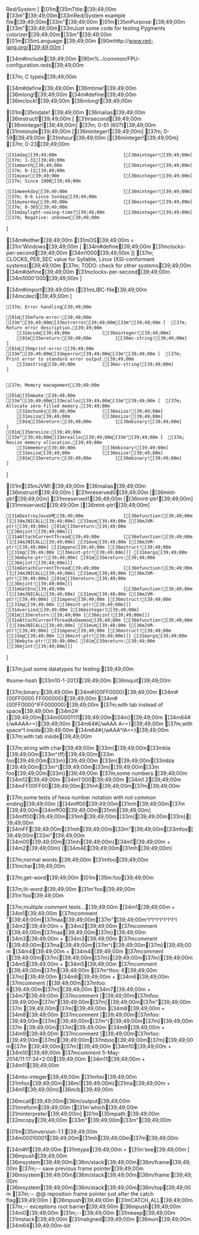 Red/System [
    [01m[35mTitle:[39;49;00m      [33m"[39;49;00m[33mRed/System example file[39;49;00m[33m"[39;49;00m
    [01m[35mPurpose:[39;49;00m    [33m"[39;49;00m[33mJust some code for testing Pygments colorizer[39;49;00m[33m"[39;49;00m
    [01m[35mLanguage:[39;49;00m   [90mhttp://www.red-lang.org/[39;49;00m
]

[34m#include[39;49;00m [90m%../common/FPU-configuration.reds[39;49;00m

[37m; C types[39;49;00m

[34m#define[39;49;00m [36mtime![39;49;00m                   [36mlong![39;49;00m
[34m#define[39;49;00m [36mclock![39;49;00m                  [36mlong![39;49;00m

[01m[35mdate!:[39;49;00m [36malias[39;49;00m [36mstruct![39;49;00m [
    [31msecond[39;49;00m                      [[36minteger![39;49;00m]  [37m; 0-61 (60?)[39;49;00m
    [31mminute[39;49;00m                      [[36minteger![39;49;00m]  [37m; 0-59[39;49;00m
    [31mhour[39;49;00m                        [[36minteger![39;49;00m]  [37m; 0-23[39;49;00m

    [31mday[39;49;00m                         [[36minteger![39;49;00m]  [37m; 1-31[39;49;00m
    [31mmonth[39;49;00m                       [[36minteger![39;49;00m]  [37m; 0-11[39;49;00m
    [31myear[39;49;00m                        [[36minteger![39;49;00m]  [37m; Since 1900[39;49;00m

    [31mweekday[39;49;00m                     [[36minteger![39;49;00m]  [37m; 0-6 since Sunday[39;49;00m
    [31myearday[39;49;00m                     [[36minteger![39;49;00m]  [37m; 0-365[39;49;00m
    [31mdaylight-saving-time?[39;49;00m       [[36minteger![39;49;00m]  [37m; Negative: unknown[39;49;00m
]

[34m#either[39;49;00m [31mOS[39;49;00m = [31m'Windows[39;49;00m [
    [34m#define[39;49;00m [31mclocks-per-second[39;49;00m   [34m1000[39;49;00m
][
    [37m; CLOCKS_PER_SEC value for Syllable, Linux (XSI-conformant systems)[39;49;00m
    [37m; TODO: check for other systems[39;49;00m
    [34m#define[39;49;00m [31mclocks-per-second[39;49;00m   [34m1000'000[39;49;00m
]

[34m#import[39;49;00m [[31mLIBC-file[39;49;00m [34mcdecl[39;49;00m [

    [37m; Error handling[39;49;00m

    [01m[35mform-error:[39;49;00m [33m"[39;49;00m[33mstrerror[39;49;00m[33m"[39;49;00m [  [37m; Return error description.[39;49;00m
        [31mcode[39;49;00m            [[36minteger![39;49;00m]
        [01m[35mreturn:[39;49;00m         [[36mc-string![39;49;00m]
    ]
    [01m[35mprint-error:[39;49;00m [33m"[39;49;00m[33mperror[39;49;00m[33m"[39;49;00m [  [37m; Print error to standard error output.[39;49;00m
        [31mstring[39;49;00m          [[36mc-string![39;49;00m]
    ]


    [37m; Memory management[39;49;00m

    [01m[35mmake:[39;49;00m [33m"[39;49;00m[33mcalloc[39;49;00m[33m"[39;49;00m [  [37m; Allocate zero-filled memory.[39;49;00m
        [31mchunks[39;49;00m          [[36msize![39;49;00m]
        [31msize[39;49;00m            [[36msize![39;49;00m]
        [01m[35mreturn:[39;49;00m         [[36mbinary![39;49;00m]
    ]
    [01m[35mresize:[39;49;00m [33m"[39;49;00m[33mrealloc[39;49;00m[33m"[39;49;00m [  [37m; Resize memory allocation.[39;49;00m
        [31mmemory[39;49;00m          [[36mbinary![39;49;00m]
        [31msize[39;49;00m            [[36msize![39;49;00m]
        [01m[35mreturn:[39;49;00m         [[36mbinary![39;49;00m]
    ]
 ]

 [01m[35mJVM!:[39;49;00m [36malias[39;49;00m [36mstruct![39;49;00m [
    [31mreserved0[39;49;00m                   [[36mint-ptr![39;49;00m]
    [31mreserved1[39;49;00m                   [[36mint-ptr![39;49;00m]
    [31mreserved2[39;49;00m                   [[36mint-ptr![39;49;00m]

    [31mDestroyJavaVM[39;49;00m               [[36mfunction![39;49;00m [[[34mJNICALL[39;49;00m] [31mvm[39;49;00m [[36mJVM-ptr![39;49;00m] [01m[35mreturn:[39;49;00m [[36mjint![39;49;00m]]]
    [31mAttachCurrentThread[39;49;00m         [[36mfunction![39;49;00m [[[34mJNICALL[39;49;00m] [31mvm[39;49;00m [[36mJVM-ptr![39;49;00m] [31mpenv[39;49;00m [[36mstruct![39;49;00m [[31mp[39;49;00m [[36mint-ptr![39;49;00m]]] [31margs[39;49;00m [[36mbyte-ptr![39;49;00m] [01m[35mreturn:[39;49;00m [[36mjint![39;49;00m]]]
    [31mDetachCurrentThread[39;49;00m         [[36mfunction![39;49;00m [[[34mJNICALL[39;49;00m] [31mvm[39;49;00m [[36mJVM-ptr![39;49;00m] [01m[35mreturn:[39;49;00m [[36mjint![39;49;00m]]]
    [31mGetEnv[39;49;00m                      [[36mfunction![39;49;00m [[[34mJNICALL[39;49;00m] [31mvm[39;49;00m [[36mJVM-ptr![39;49;00m] [31mpenv[39;49;00m [[36mstruct![39;49;00m [[31mp[39;49;00m [[36mint-ptr![39;49;00m]]] [31mversion[39;49;00m [[36minteger![39;49;00m] [01m[35mreturn:[39;49;00m [[36mjint![39;49;00m]]]
    [31mAttachCurrentThreadAsDaemon[39;49;00m [[36mfunction![39;49;00m [[[34mJNICALL[39;49;00m] [31mvm[39;49;00m [[36mJVM-ptr![39;49;00m] [31mpenv[39;49;00m [[36mstruct![39;49;00m [[31mp[39;49;00m [[36mint-ptr![39;49;00m]]] [31margs[39;49;00m [[36mbyte-ptr![39;49;00m] [01m[35mreturn:[39;49;00m [[36mjint![39;49;00m]]]
]

 [37m;just some datatypes for testing:[39;49;00m

 #some-hash
 [33m10-1-2013[39;49;00m
 [36mquit[39;49;00m

 [37m;binary:[39;49;00m
 [34m#{00FF0000}[39;49;00m
 [34m#{00FF0000 FF000000}[39;49;00m
 [34m#{00FF0000^IFF000000}[39;49;00m [37m;with tab instead of space[39;49;00m
 [34m2#{[39;49;00m[34m00001111[39;49;00m[34m}[39;49;00m
 [34m64#{/wAAAA==}[39;49;00m
 [34m64#{/wAAA A==}[39;49;00m [37m;with space^I inside[39;49;00m
 [34m64#{/wAAA^IA==}[39;49;00m [37m;with tab inside[39;49;00m


 [37m;string with char[39;49;00m
 [33m{[39;49;00m[33mbla [39;49;00m[33m^(ff)[39;49;00m[33m foo[39;49;00m[33m}[39;49;00m
 [33m{[39;49;00m[33mbla [39;49;00m[33m^([39;49;00m[33m([39;49;00m[33m foo[39;49;00m[33m}[39;49;00m
 [37m;some numbers:[39;49;00m
 [34m12[39;49;00m
 [34m1'000[39;49;00m
 [34m1.2[39;49;00m
 [34mFF00FF00[39;49;00m[31mh[39;49;00m[37m[39;49;00m

 [37m;some tests of hexa number notation with not common ending[39;49;00m
 [[34mff00[39;49;00m[31mh[39;49;00m[37m [39;49;00m[34mff00[39;49;00m[31mh[39;49;00m] [34mff00[39;49;00m[31mh[39;49;00m[33m{[39;49;00m[33m}[39;49;00m [34mFF[39;49;00m[31mh[39;49;00m[33m"[39;49;00m[33mfoo[39;49;00m[33m"[39;49;00m [34m00[39;49;00m[31mh[39;49;00m([34m1[39;49;00m + [34m2[39;49;00m) ([34mAE[39;49;00m[31mh[39;49;00m)

[37m;normal words:[39;49;00m
[31mfoo[39;49;00m [31mchar[39;49;00m

[37m;get-word[39;49;00m
[01m[35m:foo[39;49;00m

[37m;lit-word:[39;49;00m
[31m'foo[39;49;00m [31m'foo[39;49;00m

[37m;multiple comment tests...[39;49;00m
[34m1[39;49;00m + [34m1[39;49;00m
[37mcomment "[39;49;00m[37maa[39;49;00m[37m"[39;49;00m^I^I^I^I^I^I^I^I
[34m2[39;49;00m + [34m2[39;49;00m
[37mcomment {[39;49;00m[37maa[39;49;00m[37m}[39;49;00m
[34m3[39;49;00m + [34m3[39;49;00m
[37mcomment {[39;49;00m[37ma[39;49;00m[37m^{[39;49;00m[37m}[39;49;00m
[34m4[39;49;00m + [34m4[39;49;00m
[37mcomment {[39;49;00m[37m{[39;49;00m[37m}[39;49;00m[37m}[39;49;00m
[34m5[39;49;00m + [34m5[39;49;00m
[37mcomment {[39;49;00m[37m[39;49;00m
[37m^Ifoo: 6[39;49;00m
[37m}[39;49;00m
[34m6[39;49;00m + [34m6[39;49;00m
[37mcomment [[39;49;00m[37mfoo: 6[39;49;00m[37m][39;49;00m
[34m7[39;49;00m + [34m7[39;49;00m
[37mcomment [[39;49;00m[37mfoo: [39;49;00m[37m"[39;49;00m[37m[[39;49;00m[37m"[39;49;00m[37m [39;49;00m[37m][39;49;00m
[34m8[39;49;00m + [34m8[39;49;00m
[37mcomment [[39;49;00m[37mfoo: [39;49;00m[37m{[39;49;00m[37m^{[39;49;00m[37m}[39;49;00m[37m [39;49;00m[37m][39;49;00m
[34m9[39;49;00m + [34m9[39;49;00m
[37mcomment [[39;49;00m[37mfoo: [39;49;00m[37m{[39;49;00m[37mboo[39;49;00m[37m}[39;49;00m[37m [39;49;00m[37m][39;49;00m
[34m10[39;49;00m + [34m10[39;49;00m
[37mcomment 5-May-2014/11:17:34+2:00[39;49;00m
[34m11[39;49;00m + [34m11[39;49;00m


[34mto-integer[39;49;00m [31mfoo[39;49;00m
[31mfoo[39;49;00m[36m/[39;49;00m([31ma[39;49;00m + [34m1[39;49;00m)[36m/b[39;49;00m

[36mcall[39;49;00m[36m/output[39;49;00m [31mreform[39;49;00m [[31m'which[39;49;00m [31minterpreter[39;49;00m] [01m[35mpath:[39;49;00m [32mcopy[39;49;00m [33m"[39;49;00m[33m"[39;49;00m

 [01m[35mversion-1.1:[39;49;00m   [34m00010001[39;49;00m[31mh[39;49;00m[37m[39;49;00m

 [34m#if[39;49;00m [31mtype[39;49;00m = [31m'exe[39;49;00m [
    [36mpush[39;49;00m [36msystem[39;49;00m[36m/stack[39;49;00m[36m/frame[39;49;00m                 [37m;-- save previous frame pointer[39;49;00m
    [36msystem[39;49;00m[36m/stack[39;49;00m[36m/frame:[39;49;00m [36msystem[39;49;00m[36m/stack[39;49;00m[36m/top[39;49;00m    [37m;-- @@ reposition frame pointer just after the catch flag[39;49;00m
]
[36mpush[39;49;00m [31mCATCH_ALL[39;49;00m                              [37m;-- exceptions root barrier[39;49;00m
[36mpush[39;49;00m [34m0[39;49;00m                                      [31m;--[39;49;00m [31mkeep[39;49;00m [31mstack[39;49;00m [31maligned[39;49;00m [36mon[39;49;00m [34m64[39;49;00m-bit
